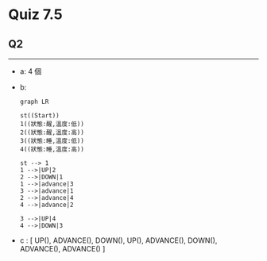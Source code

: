 # Quiz 7.5

## Q2
---
- a: 4 個

- b:
    ```mermaid
    graph LR

    st((Start))
    1((狀態:醒,溫度:低))
    2((狀態:醒,溫度:高))
    3((狀態:睡,溫度:低))
    4((狀態:睡,溫度:高))

    st --> 1
    1 -->|UP|2
    2 -->|DOWN|1
    1 -->|advance|3
    3 -->|advance|1
    2 -->|advance|4
    4 -->|advance|2

    3 -->|UP|4
    4 -->|DOWN|3 

    ```
- c : [
        UP(), ADVANCE(), DOWN(),
        UP(), ADVANCE(), DOWN(),
        ADVANCE(), ADVANCE()
      ]

<br>